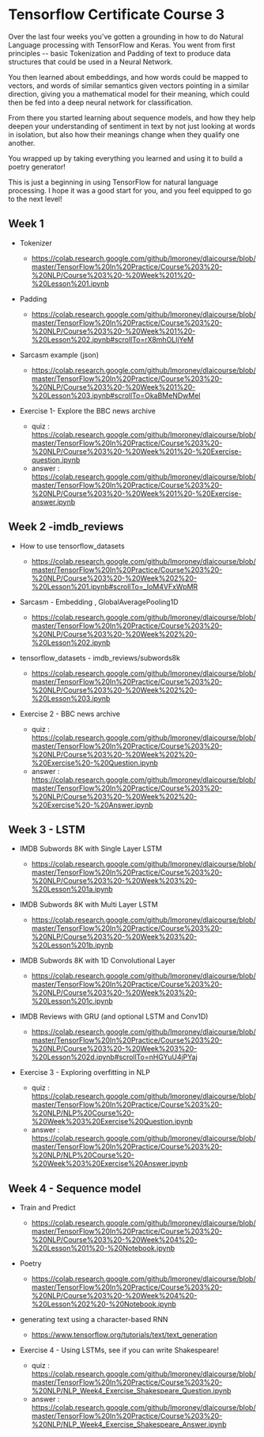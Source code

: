 # Tensorflow Certificate Course 3 
Over the last four weeks you've gotten a grounding in how to do Natural Language processing with TensorFlow and Keras. You went from first principles -- basic Tokenization and Padding of text to produce data structures that could be used in a Neural Network. 

You then learned about embeddings, and how words could be mapped to vectors, and words of similar semantics given vectors pointing in a similar direction, giving you a mathematical model for their meaning, which could then be fed into a deep neural network for classification.

From there you started learning about sequence models, and how they help deepen your understanding of sentiment in text by not just looking at words in isolation, but also how their meanings change when they qualify one another. 

You wrapped up by taking everything you learned and using it to build a poetry generator! 

This is just a beginning in using TensorFlow for natural language processing. I hope it was a good start for you, and you feel equipped to go to the next level! 

## Week 1
* Tokenizer
    -  https://colab.research.google.com/github/lmoroney/dlaicourse/blob/master/TensorFlow%20In%20Practice/Course%203%20-%20NLP/Course%203%20-%20Week%201%20-%20Lesson%201.ipynb
* Padding 
    - https://colab.research.google.com/github/lmoroney/dlaicourse/blob/master/TensorFlow%20In%20Practice/Course%203%20-%20NLP/Course%203%20-%20Week%201%20-%20Lesson%202.ipynb#scrollTo=rX8mhOLljYeM
* Sarcasm example (json)
    - https://colab.research.google.com/github/lmoroney/dlaicourse/blob/master/TensorFlow%20In%20Practice/Course%203%20-%20NLP/Course%203%20-%20Week%201%20-%20Lesson%203.ipynb#scrollTo=OkaBMeNDwMel
    
* Exercise 1- Explore the BBC news archive
    - quiz : https://colab.research.google.com/github/lmoroney/dlaicourse/blob/master/TensorFlow%20In%20Practice/Course%203%20-%20NLP/Course%203%20-%20Week%201%20-%20Exercise-question.ipynb
    - answer : https://colab.research.google.com/github/lmoroney/dlaicourse/blob/master/TensorFlow%20In%20Practice/Course%203%20-%20NLP/Course%203%20-%20Week%201%20-%20Exercise-answer.ipynb
    
## Week 2  -imdb_reviews
* How to use tensorflow_datasets
    - https://colab.research.google.com/github/lmoroney/dlaicourse/blob/master/TensorFlow%20In%20Practice/Course%203%20-%20NLP/Course%203%20-%20Week%202%20-%20Lesson%201.ipynb#scrollTo=_IoM4VFxWpMR
   
* Sarcasm - Embedding , GlobalAveragePooling1D
    - https://colab.research.google.com/github/lmoroney/dlaicourse/blob/master/TensorFlow%20In%20Practice/Course%203%20-%20NLP/Course%203%20-%20Week%202%20-%20Lesson%202.ipynb
    
* tensorflow_datasets - imdb_reviews/subwords8k
    - https://colab.research.google.com/github/lmoroney/dlaicourse/blob/master/TensorFlow%20In%20Practice/Course%203%20-%20NLP/Course%203%20-%20Week%202%20-%20Lesson%203.ipynb
    
* Exercise 2 - BBC news archive
    - quiz : https://colab.research.google.com/github/lmoroney/dlaicourse/blob/master/TensorFlow%20In%20Practice/Course%203%20-%20NLP/Course%203%20-%20Week%202%20-%20Exercise%20-%20Question.ipynb
    - answer : https://colab.research.google.com/github/lmoroney/dlaicourse/blob/master/TensorFlow%20In%20Practice/Course%203%20-%20NLP/Course%203%20-%20Week%202%20-%20Exercise%20-%20Answer.ipynb
    
## Week 3 - LSTM 
* IMDB Subwords 8K with Single Layer LSTM
    - https://colab.research.google.com/github/lmoroney/dlaicourse/blob/master/TensorFlow%20In%20Practice/Course%203%20-%20NLP/Course%203%20-%20Week%203%20-%20Lesson%201a.ipynb

* IMDB Subwords 8K with Multi Layer LSTM
    - https://colab.research.google.com/github/lmoroney/dlaicourse/blob/master/TensorFlow%20In%20Practice/Course%203%20-%20NLP/Course%203%20-%20Week%203%20-%20Lesson%201b.ipynb

* IMDB Subwords 8K with 1D Convolutional Layer
    - https://colab.research.google.com/github/lmoroney/dlaicourse/blob/master/TensorFlow%20In%20Practice/Course%203%20-%20NLP/Course%203%20-%20Week%203%20-%20Lesson%201c.ipynb

* IMDB Reviews with GRU (and optional LSTM and Conv1D)
    - https://colab.research.google.com/github/lmoroney/dlaicourse/blob/master/TensorFlow%20In%20Practice/Course%203%20-%20NLP/Course%203%20-%20Week%203%20-%20Lesson%202d.ipynb#scrollTo=nHGYuU4jPYaj

* Exercise 3 - Exploring overfitting in NLP
    - quiz : https://colab.research.google.com/github/lmoroney/dlaicourse/blob/master/TensorFlow%20In%20Practice/Course%203%20-%20NLP/NLP%20Course%20-%20Week%203%20Exercise%20Question.ipynb
    - answer : https://colab.research.google.com/github/lmoroney/dlaicourse/blob/master/TensorFlow%20In%20Practice/Course%203%20-%20NLP/NLP%20Course%20-%20Week%203%20Exercise%20Answer.ipynb

## Week 4 - Sequence model 
* Train and Predict 
    - https://colab.research.google.com/github/lmoroney/dlaicourse/blob/master/TensorFlow%20In%20Practice/Course%203%20-%20NLP/Course%203%20-%20Week%204%20-%20Lesson%201%20-%20Notebook.ipynb
    
* Poetry 
    - https://colab.research.google.com/github/lmoroney/dlaicourse/blob/master/TensorFlow%20In%20Practice/Course%203%20-%20NLP/Course%203%20-%20Week%204%20-%20Lesson%202%20-%20Notebook.ipynb

* generating text using a character-based RNN
    - https://www.tensorflow.org/tutorials/text/text_generation
    
* Exercise 4 -  Using LSTMs, see if you can write Shakespeare!
    - quiz : https://colab.research.google.com/github/lmoroney/dlaicourse/blob/master/TensorFlow%20In%20Practice/Course%203%20-%20NLP/NLP_Week4_Exercise_Shakespeare_Question.ipynb
    - answer : https://colab.research.google.com/github/lmoroney/dlaicourse/blob/master/TensorFlow%20In%20Practice/Course%203%20-%20NLP/NLP_Week4_Exercise_Shakespeare_Answer.ipynb
    